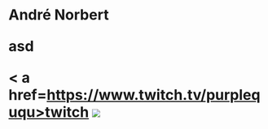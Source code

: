 
<!DOCTYPE html>
<html>
<body>

<h1>André Norbert</1>
<p>asd</p>

< a href=https://www.twitch.tv/purpleququ>twitch
<img src="https://static-cdn.jtvnw.net/jtv_user_pictures/c242092e-da42-4f6d-b8f1-c9554297daed-profile_image-70x70.png">
</body>
</html>
